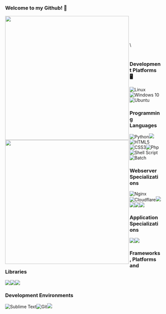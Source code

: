 ### Welcome to my Github! 👋

[<img align="left" width="400" src="https://github-readme-stats.vercel.app/api?username=Podzied&theme=tokyonight&count_private=true"/>](https://github.com/Podzied/)
[<img align="left" width="400" src="https://github-readme-stats.vercel.app/api/top-langs/?username=Podzied&theme=tokyonight&count_private=true"/>](https://github.com/Podzied/)
\
\
\
\
\
\

### <br/>Development Platforms 🖥
<img alt="Linux" src="https://img.shields.io/badge/Linux-FCC624?style=for-the-badge&logo=linux&logoColor=black"/><img alt="Windows 10" src="https://img.shields.io/badge/Windows-0078D6?style=for-the-badge&logo=windows&logoColor=white" /><img alt="Ubuntu" src="https://img.shields.io/badge/Ubuntu-E95420?style=for-the-badge&logo=ubuntu&logoColor=white" />

### Programming Languages
<img alt="Python" src="https://img.shields.io/badge/python%20-%2314354C.svg?&style=for-the-badge&logo=python&logoColor=white"/><img src="https://img.shields.io/badge/node.js-6DA55F?style=for-the-badge&logo=node.js&logoColor=white"/><img alt="HTML5" src="https://img.shields.io/badge/html5%20-%23E34F26.svg?&style=for-the-badge&logo=html5&logoColor=white"/><img alt="CSS3" src="https://img.shields.io/badge/css3%20-%231572B6.svg?&style=for-the-badge&logo=css3&logoColor=white"/><img alt="Php" src="https://img.shields.io/badge/php-%23777BB4.svg?style=for-the-badge&logo=php&logoColor=white" /><img alt="Shell Script" src="https://img.shields.io/badge/shell_script-%23121011.svg?style=for-the-badge&logo=gnu-bash&logoColor=white"/><img alt="Batch" src="https://img.shields.io/badge/Windows%20Terminal-%234D4D4D.svg?style=for-the-badge&logo=windows-terminal&logoColor=white"/>

### Webserver Specializations
<img alt="Nginx" src="https://img.shields.io/badge/nginx-%23009639.svg?style=for-the-badge&logo=nginx&logoColor=white"/><img alt="Cloudflare" src="https://img.shields.io/badge/Cloudflare-F38020?style=for-the-badge&logo=Cloudflare&logoColor=white"/><img src="https://img.shields.io/badge/DigitalOcean-%230167ff.svg?style=for-the-badge&logo=digitalOcean&logoColor=white"/><img src="https://img.shields.io/badge/TensorFlow-%23FF6F00.svg?style=for-the-badge&logo=TensorFlow&logoColor=white"/><img src="https://img.shields.io/badge/WordPress-%23117AC9.svg?style=for-the-badge&logo=WordPress&logoColor=white"/><img src="https://img.shields.io/badge/WordPress-%23117AC9.svg?style=for-the-badge&logo=WordPress&logoColor=white"/>

### Application Specializations
<img src="https://img.shields.io/badge/Google%20Cloud-%234285F4.svg?style=for-the-badge&logo=google-cloud&logoColor=white"/><img src="https://img.shields.io/badge/AWS-%23FF9900.svg?style=for-the-badge&logo=amazon-aws&logoColor=white"/>

### Frameworks, Platforms and Libraries
<img src="https://img.shields.io/badge/flask-%23000.svg?style=for-the-badge&logo=flask&logoColor=white"/><img src="https://img.shields.io/badge/TensorFlow-%23FF6F00.svg?style=for-the-badge&logo=TensorFlow&logoColor=white"/><img src="https://img.shields.io/badge/%3CDeveloper%3E-%237289DA.svg?style=for-the-badge&logo=discord&logoColor=white"/>

### Development Environments
<img alt="Sublime Text" src ="https://img.shields.io/badge/sublime_text-%23575757.svg?style=for-the-badge&logo=sublime-text&logoColor=important"/><img alt="Git" src="https://img.shields.io/badge/git%20-%23F05033.svg?&style=for-the-badge&logo=git&logoColor=white"/><img src="https://img.shields.io/badge/Visual%20Studio%20Code-0078d7.svg?style=for-the-badge&logo=visual-studio-code&logoColor=white"/>

